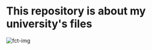 <h1>This repository is about my university's files</h1>

<img src="https://www.google.com/url?sa=i&url=https%3A%2F%2Fwww.pm2alliance.eu%2Fevents%2Fpm2_at_fct_unl%2F&psig=AOvVaw2U6rJAPIqgtNMP4XtoaUbP&ust=1668855304383000&source=images&cd=vfe&ved=0CBAQjRxqFwoTCPj12s7It_sCFQAAAAAdAAAAABAI" alt="fct-img">
